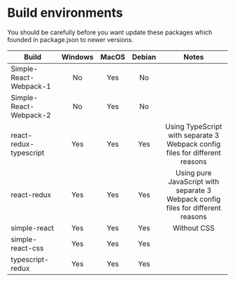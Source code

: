 # Build environments
You should be carefully before you want update these packages which founded in package.json to newer versions.

|Build|Windows|MacOS|Debian|Notes|
|---|:---:|:---:|:---:|:---:|
|Simple-React-Webpack-1|No|Yes|No||
|Simple-React-Webpack-2|No|Yes|No||
|react-redux-typescript|Yes|Yes|Yes|Using TypeScript with separate 3 Webpack config files for different reasons|
|react-redux|Yes|Yes|Yes|Using pure JavaScript with separate 3 Webpack config files for different reasons|
|simple-react|Yes|Yes|Yes|Without CSS|
|simple-react-css|Yes|Yes|Yes||
|typescript-redux|Yes|Yes|Yes||

